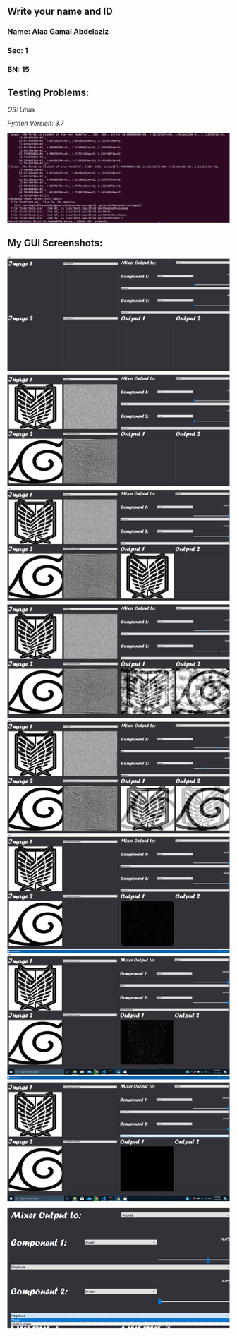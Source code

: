 ## Write your name and ID
### Name: Alaa Gamal Abdelaziz
### Sec: 1
### BN: 15

## Testing Problems:
*OS: Linux*

*Python Version: 3.7*

![TestScreen](results/Screenshot.png)


## My GUI Screenshots:
![Screen1](results/Screenshot1.png) 
![Screen2](results/Screenshot2.png) 
![Screen3](results/Screenshot3.png) 
![Screen4](results/Screenshot4.png) 
![Screen5](results/Screenshot5.png) 
![Screen6](results/Screenshot6.png) 
![Screen7](results/Screenshot7.png) 
![Screen8](results/Screenshot8.png) 
![Screen9](results/Screenshot9.png) 
